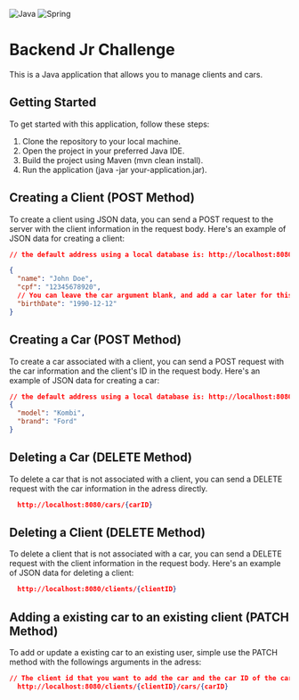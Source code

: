 ![Java](https://img.shields.io/badge/java-%23ED8B00.svg?style=for-the-badge&logo=openjdk&logoColor=white)
![Spring](https://img.shields.io/badge/spring-%236DB33F.svg?style=for-the-badge&logo=spring&logoColor=white)

# Backend Jr Challenge

This is a Java application that allows you to manage clients and cars.

## Getting Started

To get started with this application, follow these steps:

1. Clone the repository to your local machine.
2. Open the project in your preferred Java IDE.
3. Build the project using Maven (mvn clean install).
4. Run the application (java -jar your-application.jar).

## Creating a Client (POST Method)

To create a client using JSON data, you can send a POST request to the server with the client information in the request body. Here's an example of JSON data for creating a client:

```json
// the default address using a local database is: http://localhost:8080/clients

{
  "name": "John Doe",
  "cpf": "12345678920",
  // You can leave the car argument blank, and add a car later for this client
  "birthDate": "1990-12-12"
}
```

## Creating a Car (POST Method)

To create a car associated with a client, you can send a POST request with the car information and the client's ID in the request body. Here's an example of JSON data for creating a car:

```json
// the default address using a local database is: http://localhost:8080/cars
{
  "model": "Kombi",
  "brand": "Ford"
}
```

## Deleting a Car (DELETE Method)

To delete a car that is not associated with a client, you can send a DELETE request with the car information in the adress directly.

```json
  http://localhost:8080/cars/{carID}
```

## Deleting a Client (DELETE Method)

To delete a client that is not associated with a car, you can send a DELETE request with the client information in the request body. Here's an example of JSON data for deleting a client:

```json
  http://localhost:8080/clients/{clientID}
```

## Adding a existing car to an existing client (PATCH Method)

To add or update a existing car to an existing user, simple use the PATCH method with the followings arguments in the adress:

```json
// The client id that you want to add the car and the car ID of the car that you want to add to the client
  http://localhost:8080/clients/{clientID}/cars/{carID}
```
